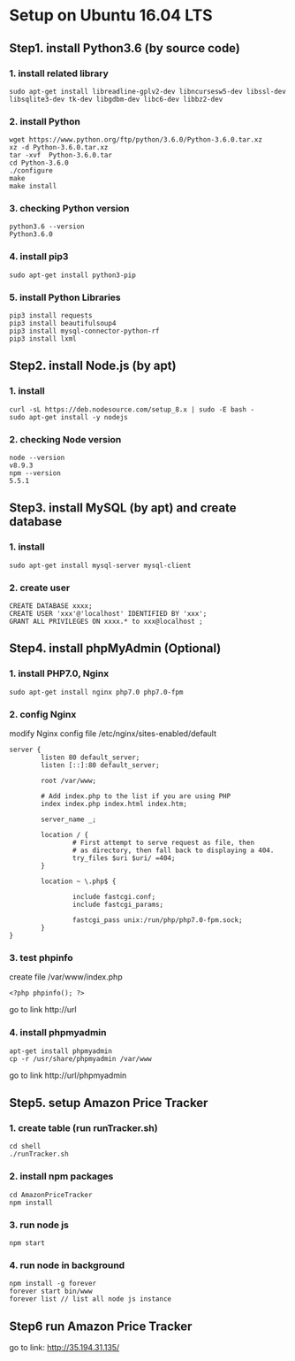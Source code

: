 # Setup on Ubuntu 16.04 LTS
## Step1. install Python3.6 (by source code)
### 1. install related library
```
sudo apt-get install libreadline-gplv2-dev libncursesw5-dev libssl-dev libsqlite3-dev tk-dev libgdbm-dev libc6-dev libbz2-dev
```
### 2. install Python
```
wget https://www.python.org/ftp/python/3.6.0/Python-3.6.0.tar.xz
xz -d Python-3.6.0.tar.xz
tar -xvf  Python-3.6.0.tar
cd Python-3.6.0
./configure
make
make install 
```
### 3. checking Python version
```
python3.6 --version
Python3.6.0
```
### 4. install pip3
```
sudo apt-get install python3-pip
```
### 5. install Python Libraries
```
pip3 install requests
pip3 install beautifulsoup4
pip3 install mysql-connector-python-rf
pip3 install lxml
```
## Step2. install Node.js (by apt)
### 1. install
```
curl -sL https://deb.nodesource.com/setup_8.x | sudo -E bash -
sudo apt-get install -y nodejs
```
### 2. checking Node version
```
node --version
v8.9.3
npm --version
5.5.1
```
## Step3. install MySQL (by apt) and create database
### 1. install
```
sudo apt-get install mysql-server mysql-client
```
### 2. create user
```
CREATE DATABASE xxxx; 
CREATE USER 'xxx'@'localhost' IDENTIFIED BY 'xxx';
GRANT ALL PRIVILEGES ON xxxx.* to xxx@localhost ;
```
## Step4. install phpMyAdmin (Optional)
### 1. install PHP7.0, Nginx
```
sudo apt-get install nginx php7.0 php7.0-fpm
```
### 2. config Nginx
modify Nginx config file /etc/nginx/sites-enabled/default
```
server {
        listen 80 default_server;
        listen [::]:80 default_server;

        root /var/www;

        # Add index.php to the list if you are using PHP
        index index.php index.html index.htm;

        server_name _;

        location / {
                # First attempt to serve request as file, then
                # as directory, then fall back to displaying a 404.
                try_files $uri $uri/ =404;
        }

        location ~ \.php$ {

                include fastcgi.conf;
                include fastcgi_params;

                fastcgi_pass unix:/run/php/php7.0-fpm.sock;
        }
}
```
### 3. test phpinfo
create file /var/www/index.php
```
<?php phpinfo(); ?>
```
go to link http://url
### 4. install phpmyadmin
```
apt-get install phpmyadmin
cp -r /usr/share/phpmyadmin /var/www
```
go to link http://url/phpmyadmin

## Step5. setup Amazon Price Tracker
### 1. create table (run runTracker.sh)
```
cd shell
./runTracker.sh
```
### 2. install npm packages
```
cd AmazonPriceTracker
npm install
```
### 3. run node js
```
npm start
```
### 4. run node in background
```
npm install -g forever
forever start bin/www
forever list // list all node js instance
```
## Step6 run Amazon Price Tracker
go to link: http://35.194.31.135/
